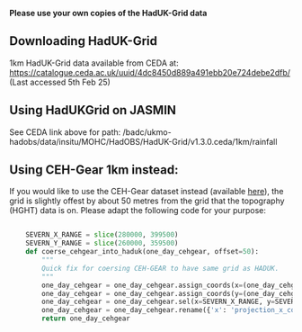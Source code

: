 **Please use your own copies of the HadUK-Grid data**
## Downloading HadUK-Grid
1km HadUK-Grid data available from CEDA at: https://catalogue.ceda.ac.uk/uuid/4dc8450d889a491ebb20e724debe2dfb/ (Last accessed 5th Feb 25)

## Using HadUKGrid on JASMIN
See CEDA link above for path: /badc/ukmo-hadobs/data/insitu/MOHC/HadOBS/HadUK-Grid/v1.3.0.ceda/1km/rainfall

## Using CEH-Gear 1km instead:
If you would like to use the CEH-Gear dataset instead (available [here](https://catalogue.ceh.ac.uk/documents/dbf13dd5-90cd-457a-a986-f2f9dd97e93c)), the grid is slightly offest by about 50 metres from the grid that the topography (HGHT) data is on. Please adapt the following code for your purpose:
```python

    SEVERN_X_RANGE = slice(280000, 399500)
    SEVERN_Y_RANGE = slice(260000, 359500)
    def coerse_cehgear_into_haduk(one_day_cehgear, offset=50):
        """
        Quick fix for coersing CEH-GEAR to have same grid as HADUK.
        """
        one_day_cehgear = one_day_cehgear.assign_coords(x=(one_day_cehgear['x'] + offset))
        one_day_cehgear = one_day_cehgear.assign_coords(y=(one_day_cehgear['y'] + offset))
        one_day_cehgear = one_day_cehgear.sel(x=SEVERN_X_RANGE, y=SEVERN_Y_RANGE)
        one_day_cehgear = one_day_cehgear.rename({'x': 'projection_x_coordinate', 'y': 'projection_y_coordinate'})
        return one_day_cehgear

```
